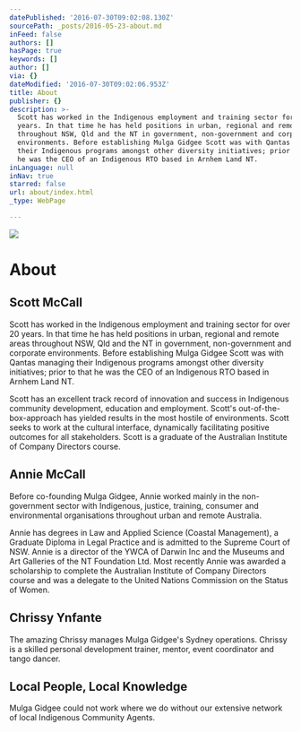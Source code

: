 ```yaml
---
datePublished: '2016-07-30T09:02:08.130Z'
sourcePath: _posts/2016-05-23-about.md
inFeed: false
authors: []
hasPage: true
keywords: []
author: []
via: {}
dateModified: '2016-07-30T09:02:06.953Z'
title: About
publisher: {}
description: >-
  Scott has worked in the Indigenous employment and training sector for over 20
  years. In that time he has held positions in urban, regional and remote areas
  throughout NSW, Qld and the NT in government, non-government and corporate
  environments. Before establishing Mulga Gidgee Scott was with Qantas managing
  their Indigenous programs amongst other diversity initiatives; prior to that
  he was the CEO of an Indigenous RTO based in Arnhem Land NT.
inLanguage: null
inNav: true
starred: false
url: about/index.html
_type: WebPage

---
```

![](https://the-grid-user-content.s3-us-west-2.amazonaws.com/450066cf-9550-4694-9fca-7bca61084701.jpg)

# About

## Scott McCall

Scott has worked in the Indigenous employment and training sector for over 20 years. In that time he has held positions in urban, regional and remote areas throughout NSW, Qld and the NT in government, non-government and corporate environments. Before establishing Mulga Gidgee Scott was with Qantas managing their Indigenous programs amongst other diversity initiatives; prior to that he was the CEO of an Indigenous RTO based in Arnhem Land NT.

Scott has an excellent track record of innovation and success in Indigenous community development, education and employment. Scott's out-of-the-box-approach has yielded results in the most hostile of environments. Scott seeks to work at the cultural interface, dynamically facilitating positive outcomes for all stakeholders. Scott is a graduate of the Australian Institute of Company Directors course.

## Annie McCall

Before co-founding Mulga Gidgee, Annie worked mainly in the non-government sector with Indigenous, justice, training, consumer and environmental organisations throughout urban and remote Australia.

Annie has degrees in Law and Applied Science (Coastal Management), a Graduate Diploma in Legal Practice and is admitted to the Supreme Court of NSW. Annie is a director of the YWCA of Darwin Inc and the Museums and Art Galleries of the NT Foundation Ltd. Most recently Annie was awarded a scholarship to complete the Australian Institute of Company Directors course and was a delegate to the United Nations Commission on the Status of Women.

## Chrissy Ynfante

The amazing Chrissy manages Mulga Gidgee's Sydney operations. Chrissy is a skilled personal development trainer, mentor, event coordinator and tango dancer.

## Local People, Local Knowledge

Mulga Gidgee could not work where we do without our extensive network of local Indigenous Community Agents.